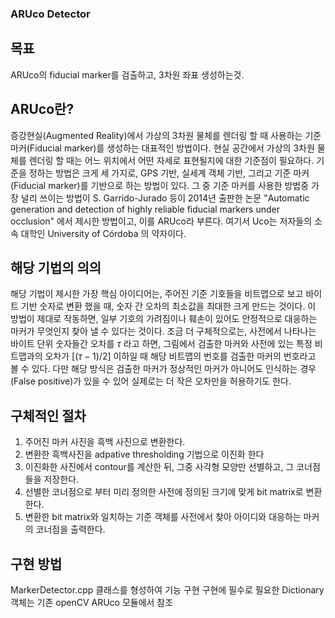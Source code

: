 
### ARUco Detector

## 목표
ARUco의 fiducial marker를 검출하고, 3차원 좌표 생성하는것.

## ARUco란?
증강현실(Augmented Reality)에서 가상의 3차원 물체를 렌더링 할 때 사용하는 기준 마커(Fiducial marker)를 생성하는 대표적인 방법이다. 
현실 공간에서 가상의 3차원 물체를 렌더링 할 때는 어느 위치에서 어떤 자세로 표현될지에 대한 기준점이 필요하다. 기준을 정하는 방법은 크게 세 가지로, GPS 기반, 실세계 객체 기반, 그리고 기준 마커(Fiducial marker)를 기반으로 하는 방법이 있다. 그 중 기준 마커를 사용한 방법중 가장 널리 쓰이는 방법이 S. Garrido-Jurado 등이 2014년 출판한 논문 "Automatic generation and detection of highly reliable fiducial markers under occlusion" 에서 제시한 방법이고, 이를 ARUco라 부른다.  여기서 Uco는 저자들의 소속 대학인 University of Córdoba 의 약자이다.

## 해당 기법의 의의
해당 기법이 제시한 가장 핵심 아이디어는, 주어진 기준 기호들을 비트맵으로 보고 바이트 기반 숫자로 변환 했을 때, 숫자 간 오차의 최소값을 최대한 크게 만드는 것이다. 이 방법이 제대로 작동하면, 일부 기호의 가려짐이나 훼손이 있어도 안정적으로 대응하는 마커가 무엇인지 찾아 낼 수 있다는 것이다. 조금 더 구체적으로는, 사전에서 나타나는 바이트 단위 숫자들간 오차를 $\tau$ 라고  하면, 그림에서 검출한 마커와 사전에 있는 특정 비트맵과의 오차가 $[(\tau-1)/2]$ 이하일 때 해당 비트맵의 번호를 검출한 마커의 번호라고 볼 수 있다. 다만 해당 방식은 검출한 마커가 정상적인 마커가 아니어도 인식하는 경우(False positive)가 있을 수 있어 실제로는 더 작은 오차만을 허용하기도 한다.

## 구체적인 절차
1. 주어진 마커 사진을 흑백 사진으로 변환한다. 
2. 변환한 흑백사진을 adpative thresholding 기법으로 이진화 한다
3. 이진화한 사진에서 contour를 계산한 뒤, 그중 사각형 모양만 선별하고, 그 코너점들을 저장한다.
4. 선별한 코너점으로 부터 미리 정의한 사전에 정의된 크기에 맞게 bit matrix로 변환한다.
5. 변환한 bit matrix와 일치하는 기준 객체를 사전에서 찾아 아이디와 대응하는 마커의 코너점을 출력한다.


## 구현 방법
MarkerDetector.cpp 클래스를 형성하여 기능 구현
구현에 필수로 필요한 Dictionary 객체는 기존 openCV ARUco 모듈에서 참조
